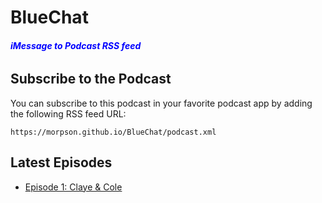 # **BlueChat**
###### ***<span style="color: blue">iMessage to Podcast RSS feed</span>***

## Subscribe to the Podcast

You can subscribe to this podcast in your favorite podcast app by adding the following RSS feed URL:

```
https://morpson.github.io/BlueChat/podcast.xml
```

## Latest Episodes

- [Episode 1: Claye & Cole](audio/clayeandcole.mp3)
<!-- Add more episodes here as they become available -->